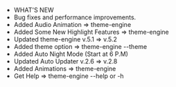 + WHAT'S NEW
+ Bug fixes and performance improvements.
+ Added Audio Animation => theme-engine
+ Added Some New Highlight Features => theme-engine
+ Updated theme-engine v.5.1 => v.5.2
+ Added theme option => theme-engine --theme <choose>
+ Added Auto Night Mode (Start at 6 P.M)
+ Updated Auto Updater v.2.6 => v.2.8
+ Added Animations => theme-engine
+ Get Help => theme-engine --help or -h

